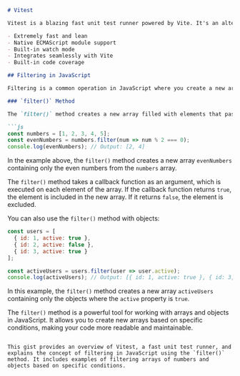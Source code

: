 ```markdown
# Vitest

Vitest is a blazing fast unit test runner powered by Vite. It's an alternative to popular test runners like Jest. Here are some key features of Vitest:

- Extremely fast and lean
- Native ECMAScript module support
- Built-in watch mode
- Integrates seamlessly with Vite
- Built-in code coverage

## Filtering in JavaScript

Filtering is a common operation in JavaScript where you create a new array with elements that pass a certain condition. The `filter()` method is used for this purpose.

### `filter()` Method

The `filter()` method creates a new array filled with elements that pass the test implemented by the provided function.

```js
const numbers = [1, 2, 3, 4, 5];
const evenNumbers = numbers.filter(num => num % 2 === 0);
console.log(evenNumbers); // Output: [2, 4]
```

In the example above, the `filter()` method creates a new array `evenNumbers` containing only the even numbers from the `numbers` array.

The `filter()` method takes a callback function as an argument, which is executed on each element of the array. If the callback function returns `true`, the element is included in the new array. If it returns `false`, the element is excluded.

You can also use the `filter()` method with objects:

```js
const users = [
  { id: 1, active: true },
  { id: 2, active: false },
  { id: 3, active: true }
];

const activeUsers = users.filter(user => user.active);
console.log(activeUsers); // Output: [{ id: 1, active: true }, { id: 3, active: true }]
```

In this example, the `filter()` method creates a new array `activeUsers` containing only the objects where the `active` property is `true`.

The `filter()` method is a powerful tool for working with arrays and objects in JavaScript. It allows you to create new arrays based on specific conditions, making your code more readable and maintainable.

```

This gist provides an overview of Vitest, a fast unit test runner, and explains the concept of filtering in JavaScript using the `filter()` method. It includes examples of filtering arrays of numbers and objects based on specific conditions.
